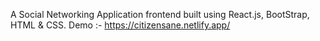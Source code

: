 A Social Networking Application frontend built using React.js, BootStrap, HTML & CSS.
Demo :- https://citizensane.netlify.app/
